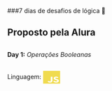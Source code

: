 ###7 dias de desafios de lógica 🚀
##  Proposto pela Alura

##
**Day 1:**
*Operações Booleanas*

##
Linguagem:
  <img align="center" alt="Thalita-Js" height="30" width="40" src="https://raw.githubusercontent.com/devicons/devicon/master/icons/javascript/javascript-plain.svg">
